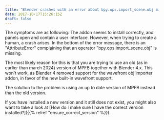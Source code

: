 ```yaml
---
title: "Blender crashes with an error about bpy.ops.import_scene.obj missing"
date: 2017-10-17T15:26:15Z
draft: false
---
```


The symptoms are as following: The addon seems to install correctly, and panels open and contain a user interface. However, 
when trying to create a human, a crash arises. In the bottom of the error message, there is an "AttributeError" complaining
that an operator "bpy.ops.import_scene.obj" is missing.

The most likely reason for this is that you are trying to use an old (as in earlier than march 2024) version of MPFB together
with Blender 4.x. This won't work, as Blender 4 removed support for the wavefront obj importer addon, in favor of the new
built-in wavefront support. 

The solution to the problem is using an up to date version of MPFB instead than the old version. 

If you have installed a new version and it still does not exist, you might also want to take a look at [How do I make sure I have the correct version installed?]({{% relref "ensure_correct_version" %}}).
